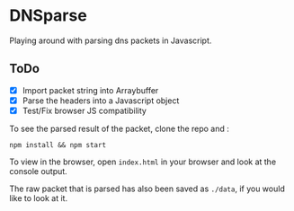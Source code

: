 # DNSparse

Playing around with parsing dns packets in Javascript.

## ToDo
- [x] Import packet string into Arraybuffer
- [x] Parse the headers into a Javascript object
- [x] Test/Fix browser JS compatibility

To see the parsed result of the packet, clone the repo and :

```npm install && npm start```

To view in the browser, open `index.html` in your browser and look at the console output.

The raw packet that is parsed has also been saved as `./data`, if you would like to look at it.

